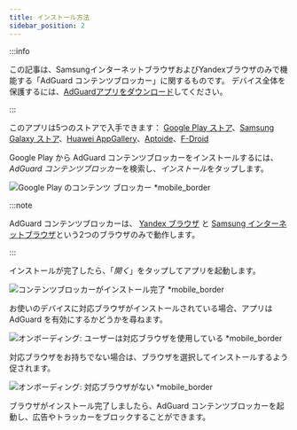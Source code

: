 ```yaml
---
title: インストール方法
sidebar_position: 2
---
```


:::info

この記事は、SamsungインターネットブラウザおよびYandexブラウザのみで機能する「AdGuard コンテンツブロッカー」に関するものです。 デバイス全体を保護するには、[AdGuardアプリをダウンロード](https://agrd.io/download-kb-adblock)してください。

:::

このアプリは5つのストアで入手できます： [Google Play ストア](https://play.google.com/store/apps/details?id=com.adguard.android.contentblocker)、[Samsung Galaxy ストア](https://galaxystore.samsung.com/detail/com.adguard.android.contentblocker)、[Huawei AppGallery](https://appgallery.huawei.com/#/app/C100440597)、[Aptoide](https://adguard-content-blocker.en.aptoide.com/)、[F-Droid](https://f-droid.org/en/packages/com.adguard.android.contentblocker/)

Google Play から AdGuard コンテンツブロッカーをインストールするには、*AdGuard コンテンツブロッカー*を検索し、*インストール*をタップします。

![Google Play のコンテンツ ブロッカー *mobile_border](https://cdn.adtidy.org/content/Kb/ad_blocker/content_blocker/content_blocker_play_market.jpg)

:::note

AdGuard コンテンツブロッカーは、 [Yandex ブラウザ](https://browser.yandex.com/) と [Samsung インターネットブラウザ](https://play.google.com/store/apps/details?id=com.sec.android.app.sbrowser)という2つのブラウザのみで動作します。

:::

インストールが完了したら、「*開く*」をタップしてアプリを起動します。

![コンテンツブロッカーがインストール完了 *mobile_border](https://cdn.adtidy.org/content/Kb/ad_blocker/content_blocker/content_blocker_play_market_installed.jpg)

お使いのデバイスに対応ブラウザがインストールされている場合、アプリは AdGuard を有効にするかどうかを尋ねます。

![オンボーディング: ユーザーは対応ブラウザを使用している *mobile_border](https://cdn.adtidy.org/content/Kb/ad_blocker/content_blocker/content_blocker_onboarding2.jpg)

対応ブラウザをお持ちでない場合は、ブラウザを選択してインストールするよう促されます。

![オンボーディング: 対応ブラウザがない *mobile_border](https://cdn.adtidy.org/content/Kb/ad_blocker/content_blocker/content_blocker_onboarding3.jpg)

ブラウザがインストール完了しましたら、AdGuard コンテンツブロッカーを起動し、広告やトラッカーをブロックすることができます。
